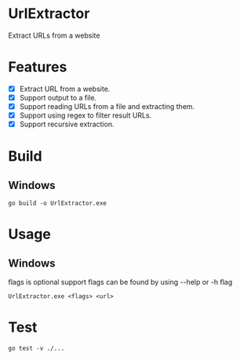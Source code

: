 # UrlExtractor

Extract URLs from a website

# Features

- [x] Extract URL from a website.
- [x] Support output to a file.
- [x] Support reading URLs from a file and extracting them.
- [x] Support using regex to filter result URLs.
- [x] Support recursive extraction.

# Build

## Windows

```
go build -o UrlExtractor.exe
```

# Usage

## Windows

flags is optional
support flags can be found by using --help or -h flag

```
UrlExtractor.exe <flags> <url>
```

# Test

```
go test -v ./...
```
